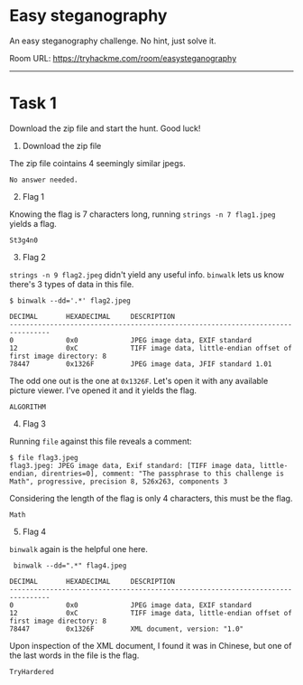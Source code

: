 # Easy steganography

An easy steganography challenge. No hint, just solve it.

Room URL: https://tryhackme.com/room/easysteganography

---

# Task 1

Download the zip file and start the hunt. Good luck!

1. Download the zip file

The zip file cointains 4 seemingly similar jpegs.

```
No answer needed.
```

2. Flag 1

Knowing the flag is 7 characters long, running `strings -n 7 flag1.jpeg` yields a
flag.

```
St3g4n0
```

3. Flag 2

`strings -n 9 flag2.jpeg` didn't yield any useful info. `binwalk` lets us know
there's 3 types of data in this file.

```
$ binwalk --dd='.*' flag2.jpeg

DECIMAL       HEXADECIMAL     DESCRIPTION
--------------------------------------------------------------------------------
0             0x0             JPEG image data, EXIF standard
12            0xC             TIFF image data, little-endian offset of first image directory: 8
78447         0x1326F         JPEG image data, JFIF standard 1.01
```

The odd one out is the one at `0x1326F`. Let's open it with any available
picture viewer. I've opened it and it yields the flag.

```
ALGORITHM
```

4. Flag 3

Running `file` against this file reveals a comment:
```
$ file flag3.jpeg
flag3.jpeg: JPEG image data, Exif standard: [TIFF image data, little-endian, direntries=0], comment: "The passphrase to this challenge is Math", progressive, precision 8, 526x263, components 3
```

Considering the length of the flag is only 4 characters, this must be the flag.

```
Math
```

5. Flag 4

`binwalk` again is the helpful one here.

```
 binwalk --dd=".*" flag4.jpeg

DECIMAL       HEXADECIMAL     DESCRIPTION
--------------------------------------------------------------------------------
0             0x0             JPEG image data, EXIF standard
12            0xC             TIFF image data, little-endian offset of first image directory: 8
78447         0x1326F         XML document, version: "1.0"
```

Upon inspection of the XML document, I found it was in Chinese, but one of the
last words in the file is the flag.

```
TryHardered
```
